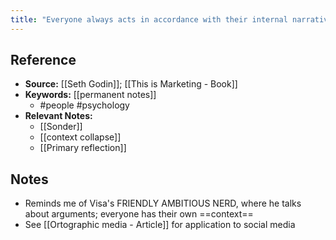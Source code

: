 ```yaml
---
title: "Everyone always acts in accordance with their internal narratives"
---
```

## Reference
- **Source:** [[Seth Godin]]; [[This is Marketing - Book]]
- **Keywords:** [[permanent notes]]
	- #people #psychology
- **Relevant Notes:**
	- [[Sonder]]
	- [[context collapse]]
	- [[Primary reflection]]
## Notes
- Reminds me of Visa's FRIENDLY AMBITIOUS NERD, where he talks about arguments; everyone has their own ==context==
- See [[Ortographic media - Article]] for application to social media